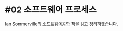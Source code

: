 # \#02 소프트웨어 프로세스

Ian Sommerville의 [소프트웨어공학](https://www.amazon.co.uk/Software-Engineering-Global-Ian-Sommerville/dp/1292096136/ref=sr_1_1?dchild=1&keywords=software+engineering&qid=1589536137&sr=8-1) 책을 읽고 정리하였습니다.



















